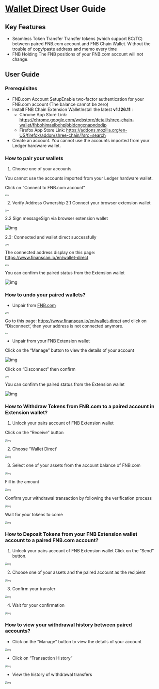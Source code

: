 # [Wallet Direct](https://www.finanscan.io/en/wallet-direct) User Guide

## Key Features
- Seamless Token Transfer
Transfer tokens (which support BC/TC) between paired FNB.com account and FNB Chain Wallet. Without the trouble of copy/paste address and memo every time
- FNB Holding
The FNB  positions of your FNB.com account will not change.




## User Guide
### Prerequisites
- FNB.com Account SetupEnable two-factor authentication for your FNB.com account (The balance cannot be zero)
- Install FNB Chain Extension WalletInstall the latest **v1.126.11** :
	- Chrome App Store Link: https://chrome.google.com/webstore/detail/shree-chain-wallet/fhbohimaelbohpjbbldcngcnapndodjp
	- Firefox App Store Link: https://addons.mozilla.org/en-US/firefox/addon/shree-chain/?src=search
- Create an account. You cannot use the accounts imported from your Ledger hardware wallet.

### How to pair your wallets

1. Choose one of your accounts 

You cannot use the accounts imported from your Ledger hardware wallet.

Click on “Connect to FNB.com account”

<img src="https://lh3.googleusercontent.com/xWq_Rs201yfKQ1rUES8BRyQWevCok8l38xaLXUafqsIbcD_uFFlXG2s-6ypX1bIa-4N1_oZRrEUcKQP2RfzlUVTGz4ILuXcpbgXcjCYKYNVDu3UqApAgEOqd_O_oa1jrZqm1yFj6" alt="img" style="zoom:33%;" />

2. Verify Address Ownership
2.1 Connect your browser extension wallet

<img src="https://lh4.googleusercontent.com/YsG4A4Bwv5TJ4GlGp1RnKYuKKtqmwWVwGLMY-PsnfULj7enrqaEfqecUooHPI_-3-N_yVMfcrq-M9Vua71KWEZ9Y18Nbkr_RN8h98JaaZ0AZDjUbAGMv8XevdWFjrVf6u70rCdW4" alt="img" style="zoom:33%;" />


2.2 Sign messageSign via browser extension wallet

![img](https://lh5.googleusercontent.com/jg9aisylcV0X63iwRvvX1vqpzZcSQjK5Dn-AwBvnMRtsvfQsY2NjUdQnUZ8WEBIsijuKIgPsPq4TyWk5rEQBTqdwWJRrG7476aUXYKUOq7F3UfDZ8Iqg9v9lXBRGiv39cCLzyGoi)

2.3: Connected and wallet direct successfully

<img src="https://lh6.googleusercontent.com/Pei1_aEhE5tnT27s0wULsdH-CV2cgKBoR7KZyoquoEbWNfxE_AykTcIihDgwHIa5mUVhsEuMgQdjM02oUqoxH96Y5g_gEJp7pbfnQ0gj3Fom2Ad6s6pMyCj4FTnnjsxePPSfJRVa" alt="img" style="zoom:33%;" />

The connected address display on this page: https://www.finanscan.io/en/wallet-direct 

<img src="https://lh4.googleusercontent.com/78UWTlOflzaiSipnOEoc0wKzl1x_4-si4QG-v4XWl3rf1-tFcV5Ug35PcwVS3Rgorabnee5KtZuOwTZKn0k-UBduTqQJEDJK2A-BSMxmNyDobvqvNOktLj5xB9tpg3d-1zd5UrBd" alt="img" style="zoom:33%;" />

You can confirm the paired status from the Extension wallet



![img](https://lh3.googleusercontent.com/FNKXPv4IdCglDjUp8V_Ai-hbz5giUC5ryg05L1dHCBy-X4tQJzVxPXS_fDo2woH9wuPcoiNuenAeG_oX0AfguELXHD-OGZUKR25_x_M_KZaBpE1-UXt5n3Xtwf-UvPqIKxSawFdc)

### How to undo your paired wallets?

- Unpair from [FNB.com](https://www.finanscan.io/en/wallet-direct)

<img src="https://lh4.googleusercontent.com/78UWTlOflzaiSipnOEoc0wKzl1x_4-si4QG-v4XWl3rf1-tFcV5Ug35PcwVS3Rgorabnee5KtZuOwTZKn0k-UBduTqQJEDJK2A-BSMxmNyDobvqvNOktLj5xB9tpg3d-1zd5UrBd" alt="img" style="zoom:33%;" />



Go to this page: https://www.finanscan.io/en/wallet-direct and click on “Disconnect‘, then your address is not connected anymore.

<img src="https://lh5.googleusercontent.com/bZGc8FAkgO_Q3k1S_XLpPLEJFP4ypIj4dGKj3WtkBNrAUatx7igSzkTIn-XJtOzD34DF3YHzQ1L2Pj54nVpSDu53DU7DuJvruPPaQV2LO-fNs19vSrJB-lTN9ooo4SC9TWnKCv8N" alt="img" style="zoom:25%;" />

- Unpair from your FNB Extension wallet 

Click on the “Manage” button to view the details of your account

![img](https://lh5.googleusercontent.com/sU3RmN-wo6gCR3R9Jn9fyMLay06DhbNiv_UHbkoBcSqaOTsJh4mZl00Hm8ARnNOXJnv7He2Is9rgSuuHhbpjPS-QAk5G-S7n_S-n5AcBrUqIsPI3vz3sd1hqf932zWhO5j5CUtdo)

Click on “Disconnect” then confirm

<img src="https://lh4.googleusercontent.com/olFs-muEq8tpF7NYnJU-VnGYCQZJKTHMkZBaEDJVq_UmgjH7y22AtbwWhGbHu9biRHtKQrxOvteDcM29Q5QzQB2WMVXXZdYK2cDF7Zvc6bKl8ntKcKeq5pzJ9p10uz9iZ25QOywY" alt="img" style="zoom:33%;" />

You can confirm the paired status from the Extension wallet

![img](https://lh6.googleusercontent.com/_oTorh_azMIZ4UA0GM3ABna2gd68H8qVwF_d059z8Sb8eIKEqIZYtOyFxREwFg7acS6dFdFsty8mtOo3Ct6B4Ixe5AY9pD1Q_KnPMvTTUx63di3EhSFD-2CrSzHz53lxyCg771b1)

### How to Withdraw Tokens from FNB.com to a paired account in Extension wallet?

1. Unlock your pairs account of FNB Extension wallet

Click on the “Receive” button

<img src="https://lh6.googleusercontent.com/NppXCGw5R4sWIEdMc9cItLhFLWY2cO5nz3U45bb2l1_WWtBkAm_6u09kok0MroESlFh5qDjBX54vyAJaYIzj2pBEfYNr7Gk8MdjoU8JM4BWk8vv-fE1y468qy-YjeVV3inUMFcmW" alt="img" style="zoom:50%;" />

2. Choose “Wallet Direct‘

<img src="https://lh5.googleusercontent.com/gQrFH4D73Fs7aHktXUcStHQ2q7QYFpfJfFhZkr3oCGuAx2-x-aHM0jhl1Fh6NZWudWWisu8G4pAaxv5xio8Anqtubv9i356GUtrDOVr_hXzxFWHCFiYoodi6afnPCLxytShx_W1t" alt="img" style="zoom:50%;" />

3. Select one of your assets from the account balance of FNB.com

<img src="https://lh5.googleusercontent.com/s17XoOQR38OkjAILbcWVamcqejvHZpXMM-86eZLxLjd9_gFY4fKFkCVn8OvVOx8iFmJEe1GtXzkzD-JR5N5SDM9G_b4N-jZQ2MCvj8C_uErLqZ4SnRs8SZCvY6P7i3fUPlHMIe6-" alt="img" style="zoom:50%;" />

Fill in the amount

<img src="https://lh4.googleusercontent.com/6ZTb2FgPI6RM8p_3KKiB6W1WZ6f-jb1lpubr76gNoVCY5Skle5uCtv67oL0SdJzYKYQV6i-ygu5ecYTYC0y1oOIqn-YRDCFdypEgZV0j_ji141mEVXvhC_-ThXtoEDc7r5rlmip4" alt="img" style="zoom:50%;" />

Confirm your withdrawal transaction by following the verification process

<img src="https://lh5.googleusercontent.com/vM5w-y20BB2pr_RgG2Af-zwtimMjHqHmjzulCBm_ACP7dnfxWWaRp5zgrABOyhFDEFFa5zm0nuoO2rg_-0-fTs2fsHFJUX9pAgJ2GfHPl7D1OgIyZdOZBlvwsOW3F-U_m68MsGdg" alt="img" style="zoom:50%;" />

Wait for your tokens to come

<img src="https://lh3.googleusercontent.com/GtUHs9J1IbvLRhVCuPG0xCCzDEI9KjiZpVXGxRXfnukl6OxHG7GqCaUI5K6Zew4OByG1mNobgfjzjOjJGlae0LI_dpgL-1VNGsxzf39HMzS3QzXABhsTyEWya50LdX91fdeNjpco" alt="img" style="zoom:50%;" />


### How to Deposit Tokens from your FNB Extension wallet account to a paired FNB.com account?

1. Unlock your pairs account of FNB Extension wallet
Click on the “Send” button.

<img src="https://lh6.googleusercontent.com/NppXCGw5R4sWIEdMc9cItLhFLWY2cO5nz3U45bb2l1_WWtBkAm_6u09kok0MroESlFh5qDjBX54vyAJaYIzj2pBEfYNr7Gk8MdjoU8JM4BWk8vv-fE1y468qy-YjeVV3inUMFcmW" alt="img" style="zoom:50%;" />

2. Choose one of your assets and the paired account as the recipient

<img src="https://lh5.googleusercontent.com/6nQxZRYQYJJm2F2Wi1sAoFVoonNcMqnAFANN3hnpASxQGse1fEhuZQgI6be1a8UhO9bMBYQ9z66xhl0wLu4MOUKiSVQyfD0TyfbDigQJEssm9ultQ372U1SO6ZJmBVhwGnythZg9" alt="img" style="zoom:50%;" />

3. Confirm your transfer

<img src="https://lh4.googleusercontent.com/lob8dPvWbcNqTtCmjYn1DfjVxnyR1tFUlRcs6LE3mIA7JVt1WxH7JPTtdxu6XreyFIdtT331KpcXXx7yyE3Pcii8ImCTBo2-TsJu0DNtI2IA0s-1QQu7_cGIwmcUgo0Shwj05WtS" alt="img" style="zoom:50%;" />

4. Wait for your confirmation

<img src="https://lh4.googleusercontent.com/5Md-wiYWZyl4F9ruEAtA3K0SCx0YNJKxzk47fvnhdbPZqF8F-dSe3iGrEUq2Sr_62Twkmvk8Y2RCoy7VnoRxzePOT-T-Ta9bpNEWvX-k0pFeKvvnx87CM5zkqvxvb9oXZvk8sGp4" alt="img" style="zoom:50%;" />

### How to view your withdrawal history between paired accounts? 

- Click on the “Manage” button to view the details of your account

<img src="https://lh5.googleusercontent.com/sU3RmN-wo6gCR3R9Jn9fyMLay06DhbNiv_UHbkoBcSqaOTsJh4mZl00Hm8ARnNOXJnv7He2Is9rgSuuHhbpjPS-QAk5G-S7n_S-n5AcBrUqIsPI3vz3sd1hqf932zWhO5j5CUtdo" alt="img" style="zoom:50%;" />

- Click on “Transaction History”

<img src="https://lh6.googleusercontent.com/w7JJIrAKw6714k4OMlkTDAzg7HumiUFxNpMBhq0xJ6QiI0wYsRXpceXutTEvsgfYn_eubl4WnWGq4JKEuYHPMkX4ZZpevSfAws6CdHzh6XzwqxJtsN5QZMNbhspvKTgHWhoDKaPh" alt="img" style="zoom:50%;" />

- View the history of withdrawal transfers

<img src="https://lh6.googleusercontent.com/hy1rG61OS64mT9jjlHPjY2iiEq-qb5B5gn3BDF-033_zJhV8ITZzT0GLvU7DX0IP4HGiU5ANQbWkyui-u6XEnQTlHN4lQM3x9iAofvcbHSy_uzdcT1JGKsLt6iLotgUVr-beyZM5" alt="img" style="zoom:50%;" />
